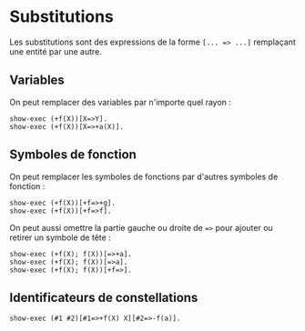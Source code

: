 # Substitutions

Les substitutions sont des expressions de la forme `[... => ...]` remplaçant
une entité par une autre.

## Variables

On peut remplacer des variables par n'importe quel rayon :

```
show-exec (+f(X))[X=>Y].
show-exec (+f(X))[X=>+a(X)].
```

## Symboles de fonction

On peut remplacer les symboles de fonctions par d'autres symboles
de fonction :

```
show-exec (+f(X))[+f=>+g].
show-exec (+f(X))[+f=>f].
```

On peut aussi omettre la partie gauche ou droite de `=>` pour ajouter
ou retirer un symbole de tête :

```
show-exec (+f(X); f(X))[=>+a].
show-exec (+f(X); f(X))[=>a].
show-exec (+f(X); f(X))[+f=>].
```

## Identificateurs de constellations

```
show-exec (#1 #2)[#1=>+f(X) X][#2=>-f(a)].
```
